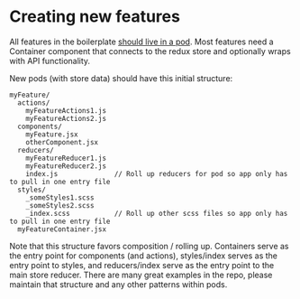 # Creating new features

All features in the boilerplate [should live in a pod](http://engineering.kapost.com/2016/01/organizing-large-react-applications/). Most features need a Container component that connects to the redux store and optionally wraps with API functionality.

New pods (with store data) should have this initial structure:

```
myFeature/
  actions/
    myFeatureActions1.js
    myFeatureActions2.js
  components/
    myFeature.jsx
    otherComponent.jsx
  reducers/
    myFeatureReducer1.js
    myFeatureReducer2.js
    index.js              // Roll up reducers for pod so app only has to pull in one entry file
  styles/
    _someStyles1.scss
    _someStyles2.scss
    _index.scss           // Roll up other scss files so app only has to pull in one entry file
  myFeatureContainer.jsx
```

Note that this structure favors composition / rolling up. Containers serve as the entry point for components (and actions), styles/index serves as the entry point to styles, and reducers/index serve as the entry point to the main store reducer. There are many great examples in the repo, please maintain that structure and any other patterns within pods.

